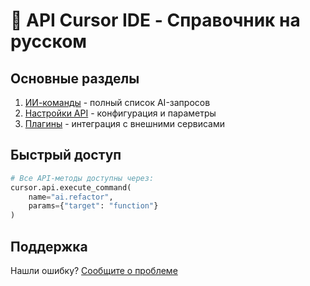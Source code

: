 # 📡 API Cursor IDE - Справочник на русском

## Основные разделы
1. [ИИ-команды](./ИИ_команды.md) - полный список AI-запросов
2. [Настройки API](./Настройки_API.md) - конфигурация и параметры
3. [Плагины](./Плагины_API.md) - интеграция с внешними сервисами

## Быстрый доступ
```python
# Все API-методы доступны через:
cursor.api.execute_command(
    name="ai.refactor",
    params={"target": "function"}
)
```

## Поддержка
Нашли ошибку? [Сообщите о проблеме](https://github.com/AAChibilyaev/cursor-docs-ru/issues)